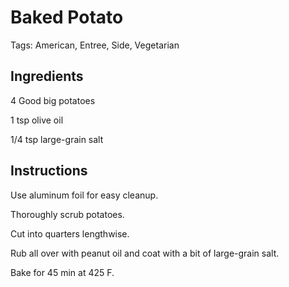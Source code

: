 # Baked Potato

Tags: American, Entree, Side, Vegetarian



## Ingredients

4 Good big potatoes

1 tsp olive oil

1/4 tsp large-grain salt



## Instructions

Use aluminum foil for easy cleanup.

Thoroughly scrub potatoes.

Cut into quarters lengthwise.

Rub all over with peanut oil and coat with a bit of large-grain salt.

Bake for 45 min at 425 F.
